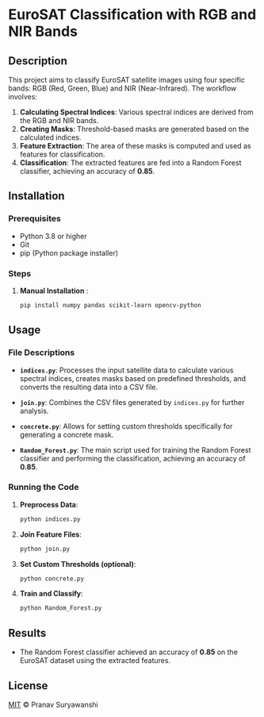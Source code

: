 # EuroSAT Classification with RGB and NIR Bands

## Description
This project aims to classify EuroSAT satellite images using four specific bands: RGB (Red, Green, Blue) and NIR (Near-Infrared). The workflow involves:

1. **Calculating Spectral Indices**: Various spectral indices are derived from the RGB and NIR bands.
2. **Creating Masks**: Threshold-based masks are generated based on the calculated indices.
3. **Feature Extraction**: The area of these masks is computed and used as features for classification.
4. **Classification**: The extracted features are fed into a Random Forest classifier, achieving an accuracy of **0.85**.

## Installation

### Prerequisites
- Python 3.8 or higher
- Git
- pip (Python package installer)

### Steps

1. **Manual Installation** :
   ```bash
   pip install numpy pandas scikit-learn opencv-python
   ```

## Usage

### File Descriptions

- **`indices.py`**: Processes the input satellite data to calculate various spectral indices, creates masks based on predefined thresholds, and converts the resulting data into a CSV file.

- **`join.py`**: Combines the CSV files generated by `indices.py` for further analysis.

- **`concrete.py`**: Allows for setting custom thresholds specifically for generating a concrete mask.

- **`Random_Forest.py`**: The main script used for training the Random Forest classifier and performing the classification, achieving an accuracy of **0.85**.

### Running the Code

1. **Preprocess Data**:
   ```bash
   python indices.py
   ```

2. **Join Feature Files**:
   ```bash
   python join.py
   ```

3. **Set Custom Thresholds (optional)**:
   ```bash
   python concrete.py
   ```

4. **Train and Classify**:
   ```bash
   python Random_Forest.py
   ```

## Results
- The Random Forest classifier achieved an accuracy of **0.85** on the EuroSAT dataset using the extracted features.

## License
[MIT](LICENSE) © Pranav Suryawanshi
